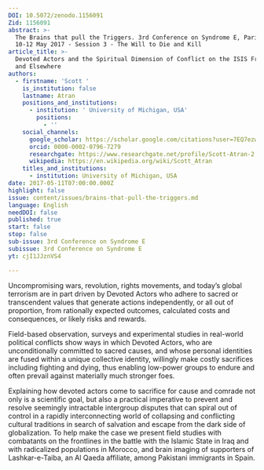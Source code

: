 ```yaml
---
DOI: 10.5072/zenodo.1156091
Zid: 1156091
abstract: >-
  The Brains that pull the Triggers. 3rd Conference on Syndrome E, Paris IAS,
  10-12 May 2017 - Session 3 - The Will to Die and Kill
article_title: >-
  Devoted Actors and the Spiritual Dimension of Conflict on the ISIS Frontline
  and Elsewhere
authors:
  - firstname: 'Scott '
    is_institution: false
    lastname: Atran
    positions_and_institutions:
      - institution: ' University of Michigan, USA'
        positions:
          - ''
    social_channels:
      google_scholar: https://scholar.google.com/citations?user=7EQ7ezwAAAAJ&hl=en
      orcid: 0000-0002-0796-7279
      researchgate: https://www.researchgate.net/profile/Scott-Atran-2
      wikipedia: https://en.wikipedia.org/wiki/Scott_Atran
    titles_and_institutions:
      - institution: University of Michigan, USA
date: 2017-05-11T07:00:00.000Z
highlight: false
issue: content/issues/brains-that-pull-the-triggers.md
language: English
needDOI: false
published: true
start: false
stop: false
sub-issue: 3rd Conference on Syndrome E
subissue: 3rd Conference on Syndrome E
yt: cjI1JJznVS4

---
```


Uncompromising wars, revolution, rights movements, and today’s global terrorism are in part driven by Devoted Actors who adhere to sacred or transcendent values that generate actions independently, or all out of proportion, from rationally expected outcomes, calculated costs and consequences, or likely risks and rewards. 

Field-based observation, surveys and experimental studies in real-world political conflicts show ways in which Devoted Actors, who are unconditionally committed to sacred causes, and whose personal identities are fused within a unique collective identity, willingly make costly sacrifices including fighting and dying, thus enabling low-power groups to endure and often prevail against materially much stronger foes. 

Explaining how devoted actors come to sacrifice for cause and comrade not only is a scientific goal, but also a practical imperative to prevent and resolve seemingly intractable intergroup disputes that can spiral out of control in a rapidly interconnecting world of collapsing and conflicting cultural traditions in search of salvation and escape from the dark side of globalization. To help make the case we present field studies with combatants on the frontlines in the battle with the Islamic State in Iraq and with radicalized populations in Morocco, and brain imaging of supporters of Lashkar-e-Taiba, an Al Qaeda affiliate, among Pakistani immigrants in Spain.

<Youtube yt="cjI1JJznVS4" caption="Devoted Actors and the Spiritual Dimension of Conflict on the ISIS Frontline and Elsewhere"></Youtube>